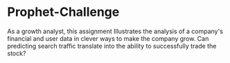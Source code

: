 # Prophet-Challenge
As a growth analyst, this assignment Illustrates the analysis of a company's financial and user data in clever ways to make the company grow. Can predicting search traffic translate into the ability to successfully trade the stock?
